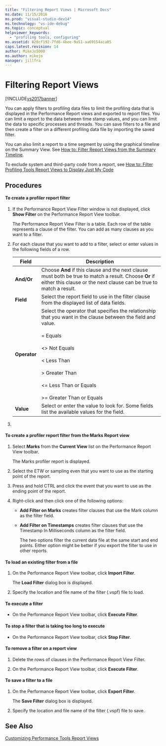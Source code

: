 ```yaml
---
title: "Filtering Report Views | Microsoft Docs"
ms.date: 11/15/2016
ms.prod: "visual-studio-dev14"
ms.technology: "vs-ide-debug"
ms.topic: conceptual
helpviewer_keywords: 
  - "profiling tools, configuring"
ms.assetid: 820cf192-7fd6-4bee-9a51-aa69154aca85
caps.latest.revision: 14
author: MikeJo5000
ms.author: mikejo
manager: jillfra
---
```

# Filtering Report Views
[!INCLUDE[vs2017banner](../includes/vs2017banner.md)]

You can apply filters to profiling data files to limit the profiling data that is displayed in the Performance Report views and exported to report files. You can limit a report to the data between time stamp values, and you can limit the data to specific processes and threads. You can save filters to a file and then create a filter on a different profiling data file by importing the saved filter.  
  
 You can also limit a report to a time segment by using the graphical timeline on the Summary View. See [How to: Filter Report Views from the Summary Timeline](../profiling/how-to-filter-report-views-from-the-summary-timeline.md).  
  
 To exclude system and third-party code from a report, see [How to: Filter Profiling Tools Report Views to Display Just My Code](../profiling/how-to-filter-profiling-tools-report-views-to-display-just-my-code.md)  
  
## Procedures  
  
#### To create a profiler report filter  
  
1. If the Performance Report View Filter window is not displayed, click **Show Filter** on the Performance Report View toolbar.  
  
     The Performance Report View Filter is a table. Each row of the table represents a clause of the filter. You can add as many clauses as you want to a filter.  
  
2. For each clause that you want to add to a filter, select or enter values in the following fields of a row.  
  
    |Field|Description|  
    |-----------|-----------------|  
    |**And/Or**|Choose **And** if this clause and the next clause must both be true to match a result. Choose **Or** if either this clause or the next clause can be true to match a result.|  
    |**Field**|Select the report field to use in the filter clause from the displayed list of data fields.|  
    |**Operator**|Select the operator that specifies the relationship that you want in the clause between the field and value.<br /><br /> =    Equals<br /><br /> <>  Not Equals<br /><br /> <    Less Than<br /><br /> >    Greater Than<br /><br /> <=  Less Than or Equals<br /><br /> >=  Greater Than or Equals|  
    |**Value**|Select or enter the value to look for. Some fields list the available values for the field.|  
  
3. 
  
#### To create a profiler report filter from the Marks Report view  
  
1. Select **Marks** from the **Current View** list on the Performance Report View toolbar.  
  
    The Marks profiler report is displayed.  
  
2. Select the ETW or sampling even that you want to use as the starting point of the report.  
  
3. Press and hold CTRL and click the event that you want to use as the ending point of the report.  
  
4. Right-click and then click one of the following options:  
  
   - **Add Filter on Marks** creates filter clauses that use the Mark column as the filter field.  
  
   - **Add Filter on Timestamps** creates filter clauses that use the Timestamp In Milliseconds column as the filter field.  
  
     The two options filter the current data file at the same start and end points. Either option might be better if you export the filter to use in other reports.  
  
#### To load an existing filter from a file  
  
1. On the Performance Report View toolbar, click **Import Filter**.  
  
     The **Load Filter** dialog box is displayed.  
  
2. Specify the location and file name of the filter (.vspf) file to load.  
  
#### To execute a filter  
  
-   On the Performance Report View toolbar, click **Execute Filter**.  
  
#### To stop a filter that is taking too long to execute  
  
-   On the Performance Report View toolbar, click **Stop Filter**.  
  
#### To remove a filter on a report view  
  
1. Delete the rows of clauses in the Performance Report View Filter.  
  
2. On the Performance Report View toolbar, click **Execute Filter**.  
  
#### To save a filter to a file  
  
1. On the Performance Report View toolbar, click **Export Filter**.  
  
     The **Save Filter** dialog box is displayed.  
  
2. Specify the location and file name of the filter (.vspf) file to save.  
  
## See Also  
 [Customizing Performance Tools Report Views](../profiling/customizing-performance-tools-report-views.md)
